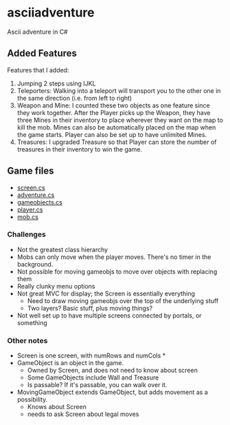 asciiadventure
===
Ascii adventure in C#

## Added Features
Features that I added:
1. Jumping 2 steps using IJKL
2. Teleporters:
Walking into a teleport will transport you to the other one in the same direction (i.e. from left to right)
3. Weapon and Mine:
I counted these two objects as one feature since they work together. After the Player picks up the Weapon, they have three Mines in their inventory to place wherever they want on the map to kill the mob. Mines can also be automatically placed on the map when the game starts. Player can also be set up to have unlimited Mines.
4. Treasures:
I upgraded Treasure so that Player can store the number of treasures in their inventory to win the game.

## Game files
* [screen.cs](screen.cs)
* [adventure.cs](adventure.cs)
* [gameobjects.cs](gameobjects.cs)
* [player.cs](player.cs)
* [mob.cs](mob.cs)



### Challenges
* Not the greatest class hierarchy
* Mobs can only move when the player moves. There's no timer in the background.
* Not possible for moving gameobjs to move over objects with replacing them
* Really clunky menu options
* Not great MVC for display; the Screen is essentially everything
    * Need to draw moving gameobjs over the top of the underlying stuff
    * Two layers? Basic stuff, plus moving things?
* Not well set up to have multiple screens connected by portals, or something

### Other notes
* Screen is one screen, with numRows and numCols
    * 
* GameObject is an object in the game.
    * Owned by Screen, and does not need to know about screen
    * Some GameObjects include Wall and Treasure
    * Is passable? If it's passable, you can walk over it.
* MovingGameObject extends GameObject, but adds movement as a possibility.
    * Knows about Screen
    * needs to ask Screen about legal moves
